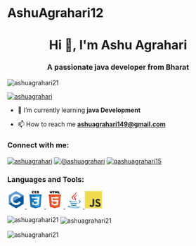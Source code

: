 # AshuAgrahari12

<h1 align="center">Hi 👋, I'm Ashu Agrahari</h1>
<h3 align="center">A passionate java developer from Bharat</h3>

<p align="left"> <img src="https://komarev.com/ghpvc/?username=ashuagrahari21&label=Profile%20views&color=0e75b6&style=flat" alt="ashuagrahari21" /> </p>

<p align="left"> <a href="https://twitter.com/ashuagrahari" target="blank"><img src="https://img.shields.io/twitter/follow/ashuagrahari?logo=twitter&style=for-the-badge" alt="ashuagrahari" /></a> </p>


- 🌱 I’m currently learning **java Development**

- 📫 How to reach me **ashuagrahari149@gmail.com**

<h3 align="left">Connect with me:</h3>
<p align="left">
<a href="https://twitter.com/ashuagrahari" target="blank"><img align="center" src="https://raw.githubusercontent.com/rahuldkjain/github-profile-readme-generator/master/src/images/icons/Social/twitter.svg" alt="ashuagrahari" height="30" width="40" /></a>
<a href="https://linkedin.com/in/@ashuagrahari" target="blank"><img align="center" src="https://raw.githubusercontent.com/rahuldkjain/github-profile-readme-generator/master/src/images/icons/Social/linked-in-alt.svg" alt="@ashuagrahari" height="30" width="40" /></a>
<a href="https://instagram.com/qashuagrahari15" target="blank"><img align="center" src="https://raw.githubusercontent.com/rahuldkjain/github-profile-readme-generator/master/src/images/icons/Social/instagram.svg" alt="qashuagrahari15" height="30" width="40" /></a>
</p>

<h3 align="left">Languages and Tools:</h3>
<p align="left"> <a href="https://www.cprogramming.com/" target="_blank" rel="noreferrer"> <img src="https://raw.githubusercontent.com/devicons/devicon/master/icons/c/c-original.svg" alt="c" width="40" height="40"/> </a> <a href="https://www.w3schools.com/css/" target="_blank" rel="noreferrer"> <img src="https://raw.githubusercontent.com/devicons/devicon/master/icons/css3/css3-original-wordmark.svg" alt="css3" width="40" height="40"/> </a> <a href="https://www.w3.org/html/" target="_blank" rel="noreferrer"> <img src="https://raw.githubusercontent.com/devicons/devicon/master/icons/html5/html5-original-wordmark.svg" alt="html5" width="40" height="40"/> </a> <a href="https://www.java.com" target="_blank" rel="noreferrer"> <img src="https://raw.githubusercontent.com/devicons/devicon/master/icons/java/java-original.svg" alt="java" width="40" height="40"/> </a> <a href="https://developer.mozilla.org/en-US/docs/Web/JavaScript" target="_blank" rel="noreferrer"> <img src="https://raw.githubusercontent.com/devicons/devicon/master/icons/javascript/javascript-original.svg" alt="javascript" width="40" height="40"/> </a> </p>

<p><img align="left" src="https://github-readme-stats.vercel.app/api/top-langs?username=ashuagrahari21&show_icons=true&locale=en&layout=compact" alt="ashuagrahari21" /></p>

<p>&nbsp;<img align="center" src="https://github-readme-stats.vercel.app/api?username=ashuagrahari21&show_icons=true&locale=en" alt="ashuagrahari21" /></p>

<p><img align="center" src="https://github-readme-streak-stats.herokuapp.com/?user=ashuagrahari21&" alt="ashuagrahari21" /></p>






